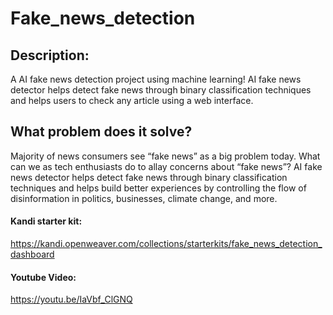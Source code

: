 # Fake_news_detection



## Description:

A AI fake news detection project using machine learning!  AI fake news detector helps detect fake news through binary classification techniques and helps users to check any article using a web interface.

## What problem does it solve? 

Majority of news consumers see “fake news” as a big problem today. What can we as tech enthusiasts do to allay concerns about “fake news”?  AI fake news detector helps detect fake news through binary classification techniques and helps build better experiences by controlling the flow of disinformation in politics, businesses, climate change, and more.


#### Kandi starter kit:

https://kandi.openweaver.com/collections/starterkits/fake_news_detection_dashboard

#### Youtube Video:

https://youtu.be/IaVbf_ClGNQ
